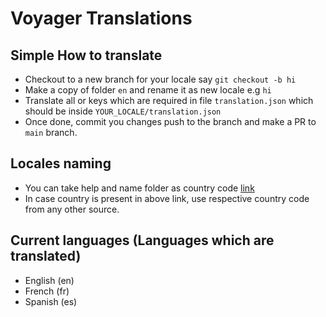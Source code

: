 # Voyager Translations

## Simple How to translate
- Checkout to a new branch for your locale say `git checkout -b hi`
- Make a copy of folder `en` and rename it as new locale e.g `hi`
- Translate all or keys which are required in file `translation.json` which should be inside `YOUR_LOCALE/translation.json`
- Once done, commit you changes push to the branch and make a PR to `main` branch.


## Locales naming
- You can take help and name folder as country code [link](https://www.w3.org/International/O-charset-lang.html)
- In case country is present in above link, use respective country code from any other source.


## Current languages (Languages which are translated)
- English (en)
- French (fr)
- Spanish (es)
